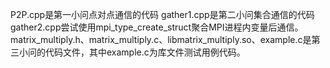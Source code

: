 P2P.cpp是第一小问点对点通信的代码
gather1.cpp是第二小问集合通信的代码
gather2.cpp尝试使用mpi_type_create_struct聚合MPI进程内变量后通信。
matrix_multiply.h、matrix_multiply.c、libmatrix_multiply.so、example.c是第三小问的代码文件，其中example.c为库文件测试用例代码。